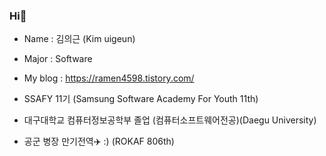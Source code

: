 ### Hi👋
- Name : 김의근 (Kim uigeun)
- Major : Software
- My blog : https://ramen4598.tistory.com/

- SSAFY 11기 (Samsung Software Academy For Youth 11th)
- 대구대학교 컴퓨터정보공학부 졸업 (컴퓨터소프트웨어전공)(Daegu University)
- 공군 병장 만기전역✈️ :) (ROKAF 806th) 

<!--
**ramen4598/ramen4598** is a ✨ _special_ ✨ repository because its `README.md` (this file) appears on your GitHub profile.

Here are some ideas to get you started:

- 🔭 I’m currently working on ...
- 🌱 I’m currently learning ...
- 👯 I’m looking to collaborate on ...
- 🤔 I’m looking for help with ...
- 💬 Ask me about ...
- 📫 How to reach me: ...
- 😄 Pronouns: ...
- ⚡ Fun fact: ...
-->
